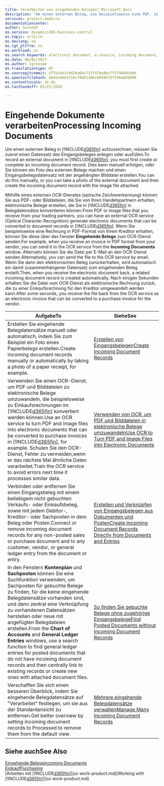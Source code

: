 ```yaml
---
title: Verarbeiten von eingehenden Belegen| Microsoft Docs
description: "Um einen externen Beleg, wie beispielsweise eine PDF, in Business Central aufzuzeichnen, müssen Sie zuerst einen eingehenden Belegdatensatz erstellen oder fertig stellen."
services: project-madeira
documentationcenter: 
author: SorenGP
ms.service: dynamics365-business-central
ms.topic: article
ms.devlang: na
ms.tgt_pltfrm: na
ms.workload: na
ms.search.keywords: electronic document, e-invoice, incoming document, OCR, ecommerce, document exchange, import invoice
ms.date: 06/02/2017
ms.author: sgroespe
ms.translationtype: HT
ms.sourcegitcommit: d7fb34e1c9428a64c71ff47be8bcff174649c00d
ms.openlocfilehash: b6de34be2f16cf0b9130bc88495f27536a9d5080
ms.contentlocale: de-de
ms.lasthandoff: 03/22/2018

---
```

# <a name="processing-incoming-documents"></a><span data-ttu-id="7e69a-103">Eingehende Dokumente verarbeiten</span><span class="sxs-lookup"><span data-stu-id="7e69a-103">Processing Incoming Documents</span></span>
<span data-ttu-id="7e69a-104">Um einen externen Beleg in [!INCLUDE[d365fin](includes/d365fin_md.md)] aufzuzeichnen, müssen Sie zuerst einen Datensatz des Eingangsbeleges anlegen oder ausfüllen.</span><span class="sxs-lookup"><span data-stu-id="7e69a-104">To record an external document in [!INCLUDE[d365fin](includes/d365fin_md.md)], you must first create or complete an incoming document record.</span></span> <span data-ttu-id="7e69a-105">Dies kann manuell erfolgen, oder Sie können ein Foto des externen Belegs machen und einen Eingangsbelegsdatensatz mit der angehängten Bilddatei erstellen.</span><span class="sxs-lookup"><span data-stu-id="7e69a-105">You can do this manually, or you can take a photo of the external document and then create the incoming document record with the image file attached.</span></span>

<span data-ttu-id="7e69a-106">Mithilfe eines externen OCR-Dienstes (optische Zeichenerkennung) können Sie aus PDF- oder Bilddateien, die Sie von Ihren Handelspartnern erhalten, elektronische Belege erstellen, die Sie in [!INCLUDE[d365fin](includes/d365fin_md.md)] in Belegdatensätze konvertieren können.</span><span class="sxs-lookup"><span data-stu-id="7e69a-106">From PDF or image files that you receive from your trading partners, you can have an external OCR service (Optical Character Recognition) generate electronic documents that can be converted to document records in [!INCLUDE[d365fin](includes/d365fin_md.md)].</span></span> <span data-ttu-id="7e69a-107">Wenn Sie beispielsweise eine Rechnung in PDF-Format von Ihrem Kreditor erhalten, können Sie diese über das Fenster **Eingehende Belege** zum OCR-Dienst senden.</span><span class="sxs-lookup"><span data-stu-id="7e69a-107">For example, when you receive an invoice in PDF format from your vendor, you can send it to the OCR service from the **Incoming Documents** window.</span></span> <span data-ttu-id="7e69a-108">Alternativ können Sie die Datei per E-Mail an den OCR-Dienst senden.</span><span class="sxs-lookup"><span data-stu-id="7e69a-108">Alternatively, you can send the file to the OCR service by email.</span></span> <span data-ttu-id="7e69a-109">Wenn Sie dann den elektronischen Beleg zurückerhalten, wird automatisch ein damit zusammenhängener Datensatz zum eingehenden Beleg erstellt.</span><span class="sxs-lookup"><span data-stu-id="7e69a-109">Then, when you receive the electronic document back, a related incoming document record is created automatically.</span></span> <span data-ttu-id="7e69a-110">Nach einigen Sekunden erhalten Sie die Datei vom OCR-Dienst als elektronische Rechnung zurück, die zu einer Einkaufsrechnung für den Kreditor umgewandelt werden kann.</span><span class="sxs-lookup"><span data-stu-id="7e69a-110">After some seconds, you receive the file back from the OCR service as an electronic invoice that can be converted to a purchase invoice for the vendor.</span></span>

| <span data-ttu-id="7e69a-111">Aufgabe</span><span class="sxs-lookup"><span data-stu-id="7e69a-111">To</span></span> | <span data-ttu-id="7e69a-112">Siehe</span><span class="sxs-lookup"><span data-stu-id="7e69a-112">See</span></span> |
| --- | --- |
| <span data-ttu-id="7e69a-113">Erstellen Sie eingehende Belegdatensätze manuell oder automatisch, indem Sie zum Beispiel ein Foto eines Papierbelegs erstellen.</span><span class="sxs-lookup"><span data-stu-id="7e69a-113">Create incoming document records manually or automatically by taking a photo of a paper receipt, for example.</span></span> |[<span data-ttu-id="7e69a-114">Erstellen von Eingangsbelegen</span><span class="sxs-lookup"><span data-stu-id="7e69a-114">Create Incoming Document Records</span></span>](across-how-create-income-document-records.md) |
| <span data-ttu-id="7e69a-115">Verwenden Sie einen OCR-Dienst, um PDF und Bilddateien zu elektronische Belege umzuwandeln, die beispielsweise zu Einkaufsrechnungen im [!INCLUDE[d365fin](includes/d365fin_md.md)] konvertiert werden können.</span><span class="sxs-lookup"><span data-stu-id="7e69a-115">Use an OCR service to turn PDF and image files into electronic documents that can be converted to purchase invoices in [!INCLUDE[d365fin](includes/d365fin_md.md)], for example.</span></span> <span data-ttu-id="7e69a-116">Schulen Sie den OCR-Dienst, Fehler zu vermeiden,wenn er das nächste Mal ähnliche Daten verarbeitet.</span><span class="sxs-lookup"><span data-stu-id="7e69a-116">Train the OCR service to avoid errors next time it processes similar data.</span></span> |[<span data-ttu-id="7e69a-117">Verwenden von OCR, um PDF und Bilddateien in elektronische Belege umzuwandeln</span><span class="sxs-lookup"><span data-stu-id="7e69a-117">Use OCR to Turn PDF and Image Files into Electronic Documents</span></span>](across-how-use-ocr-pdf-images-files.md) |
| <span data-ttu-id="7e69a-118">Verbinden oder entfernen Sie einen Eingangsbeleg mit einem beliebigem nicht gebuchten Verkaufs- oder Einkaufsbeleg, sowie mit jedem Debitor-, Kreditor- oder Sachposten in dem Beleg oder Posten.</span><span class="sxs-lookup"><span data-stu-id="7e69a-118">Connect or remove incoming document records for any non-posted sales or purchase document and to any customer, vendor, or general ledger entry from the document or entry.</span></span> |[<span data-ttu-id="7e69a-119">Erstellen und Verknüpfen von Eingangsbelegen aus Dokumenten und Posten</span><span class="sxs-lookup"><span data-stu-id="7e69a-119">Create Incoming Document Records Directly from Documents and Entries</span></span>](across-how-connect-disconnect-income-document-records.md) |
| <span data-ttu-id="7e69a-120">In den Fenstern **Kontenplan** und **Sachposten** können Sie eine Suchfunktion verwenden, um Sachposten für gebuchte Belege zu finden, für die keine eingehende Belegdatensätze vorhanden sind, und dann zentral eine Verknüpfung zu vorhandenen Datensätzen herstellen oder neue mit angefügten Belegdateien erstellen.</span><span class="sxs-lookup"><span data-stu-id="7e69a-120">From the **Chart of Accounts** and **General Ledger Entries** windows, use a search function to find general ledger entries for posted documents that do not have incoming document records and then centrally link to existing records or create new ones with attached document files.</span></span> |[<span data-ttu-id="7e69a-121">So finden Sie gebuchte Belege ohne zugehörige Eingangsbelege</span><span class="sxs-lookup"><span data-stu-id="7e69a-121">Find Posted Documents without Incoming Document Records</span></span>](across-how-find-posted-documents-without-income-document-records.md) |
| <span data-ttu-id="7e69a-122">Verschaffen Sie sich einen besseren Überblick, indem Sie eingehende Belegdatensätze auf "Verarbeitet" festlegen, um sie aus der Standardansicht zu entfernen.</span><span class="sxs-lookup"><span data-stu-id="7e69a-122">Get better overview by setting incoming document records to Processed to remove them from the default view.</span></span> |[<span data-ttu-id="7e69a-123">Mehrere eingehende Belegdatensätze verwalten</span><span class="sxs-lookup"><span data-stu-id="7e69a-123">Manage Many Incoming Document Records</span></span>](across-how-manage-many-income-document-records.md) |

## <a name="see-also"></a><span data-ttu-id="7e69a-124">Siehe auch</span><span class="sxs-lookup"><span data-stu-id="7e69a-124">See Also</span></span>
[<span data-ttu-id="7e69a-125">Eingehende Belege</span><span class="sxs-lookup"><span data-stu-id="7e69a-125">Incoming Documents</span></span>](across-income-documents.md)  
[<span data-ttu-id="7e69a-126">Einkauf</span><span class="sxs-lookup"><span data-stu-id="7e69a-126">Purchasing</span></span>](purchasing-manage-purchasing.md)  
<span data-ttu-id="7e69a-127">[Arbeiten mit [!INCLUDE[d365fin](includes/d365fin_md.md)]](ui-work-product.md)</span><span class="sxs-lookup"><span data-stu-id="7e69a-127">[Working with [!INCLUDE[d365fin](includes/d365fin_md.md)]](ui-work-product.md)</span></span>

